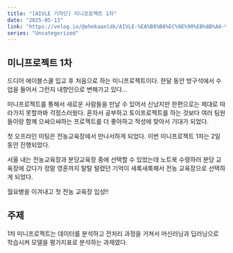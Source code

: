 ```yaml
---
title: "[AIVLE 기자단] 미니프로젝트 1차"
date: "2025-05-13"
link: "https://velog.io/@ehekaanldk/AIVLE-%EA%B8%B0%EC%9E%90%EB%8B%A8-%EB%AF%B8%EB%8B%88%ED%94%84%EB%A1%9C%EC%A0%9D%ED%8A%B8-1%EC%B0%A8"
series: "Uncategorized"
---
```


<h2 id="미니프로젝트-1차">미니프로젝트 1차</h2>
<p>드디어 에이블스쿨 입교 후 처음으로 하는 미니프로젝트이다. 한달 동안 방구석에서 수업을 들어서 그런지 내향인으로 변해가고 있다...</p>
<p>미니프로젝트를 통해서 새로운 사람들을 만날 수 있어서 신났지만 한편으로는 제대로 따라가지 못할까봐 걱정스러웠다. 혼자서 공부하고 토이프로젝트를 하는 것보다 여러 팀원들이랑 함께 으쌰으쌰하는 프로젝트를 더 좋아하고 적성에 맞아서 기대가 되었다. </p>
<p>첫 오프라인 미팅은 전농교육장에서 만나서하게 되었다. 이번 미니프로젝트 1차는 2일동안 진행되었다. 
<img alt="" src="https://velog.velcdn.com/images/ehekaanldk/post/2eb18777-f5ca-4c63-a1f4-cf760065d49d/image.png" /></p>
<p>서울 내는 전농교육장과 분당교육장 중에 선택할 수 있었는데 노트북 수령하러 분당 교육장에 갔다가 정말 영혼까지 탈탈 털렸던 기억이 새록새록해서 전농 교육장으로 선택하게 되었다. </p>
<p>월요병을 이겨내고 첫 전농 교육장 입성!! 
<img alt="" src="https://velog.velcdn.com/images/ehekaanldk/post/63abebdc-f377-4cd4-9904-296ddaebbbcf/image.png" /></p>
<h2 id="주제">주제</h2>
<p>1차 미니프로젝트는 데이터를 분석하고 전처리 과정을 거쳐서 머신러닝과 딥러닝으로 학습시켜 모델을 평가지표로 분석하는 과제였다. </p>
